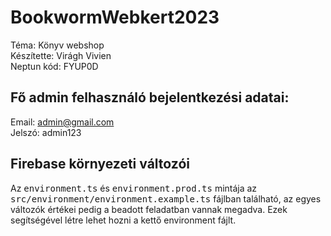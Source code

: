 # BookwormWebkert2023

Téma: Könyv webshop
\
Készítette: Virágh Vivien
\
Neptun kód: FYUP0D

## Fő admin felhasználó bejelentkezési adatai:

Email: admin@gmail.com
\
Jelszó: admin123

## Firebase környezeti változói

Az <kbd>environment.ts</kbd> és <kbd>environment.prod.ts</kbd> mintája az <kbd>src/environment/environment.example.ts</kbd> fájlban található, az egyes változók értékei pedig a beadott feladatban vannak megadva. Ezek segítségével létre lehet hozni a kettő environment fájlt.


